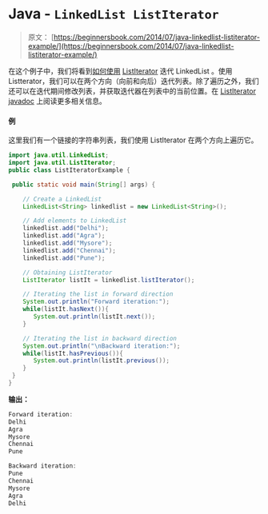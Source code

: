 # Java - `LinkedList ListIterator`

> 原文： [https://beginnersbook.com/2014/07/java-linkedlist-listiterator-example/](https://beginnersbook.com/2014/07/java-linkedlist-listiterator-example/)

在这个例子中，我们将看到[如何使用](https://beginnersbook.com/2013/12/how-to-loop-linkedlist-in-java/ "How to loop LinkedList in Java") [ListIterator](https://beginnersbook.com/2014/06/listiterator-in-java-with-examples/ "ListIterator in Java with examples") 迭代 LinkedList 。使用 Listterator，我们可以在两个方向（向前和向后）迭代列表。除了遍历之外，我们还可以在迭代期间修改列表，并获取迭代器在列表中的当前位置。在 [ListIterator javadoc](https://docs.oracle.com/javase/7/docs/api/java/util/ListIterator.html) 上阅读更多相关信息。

#### 例

这里我们有一个链接的字符串列表，我们使用 ListIterator 在两个方向上遍历它。

```java
import java.util.LinkedList;
import java.util.ListIterator;
public class ListIteratorExample {

 public static void main(String[] args) {

    // Create a LinkedList
    LinkedList<String> linkedlist = new LinkedList<String>();

    // Add elements to LinkedList
    linkedlist.add("Delhi");
    linkedlist.add("Agra");
    linkedlist.add("Mysore");
    linkedlist.add("Chennai");
    linkedlist.add("Pune");

    // Obtaining ListIterator
    ListIterator listIt = linkedlist.listIterator();

    // Iterating the list in forward direction
    System.out.println("Forward iteration:");
    while(listIt.hasNext()){
       System.out.println(listIt.next());
    }

    // Iterating the list in backward direction
    System.out.println("\nBackward iteration:");
    while(listIt.hasPrevious()){
       System.out.println(listIt.previous());
    } 
 }
}
```

**输出：**

```java
Forward iteration:
Delhi
Agra
Mysore
Chennai
Pune

Backward iteration:
Pune
Chennai
Mysore
Agra
Delhi
```